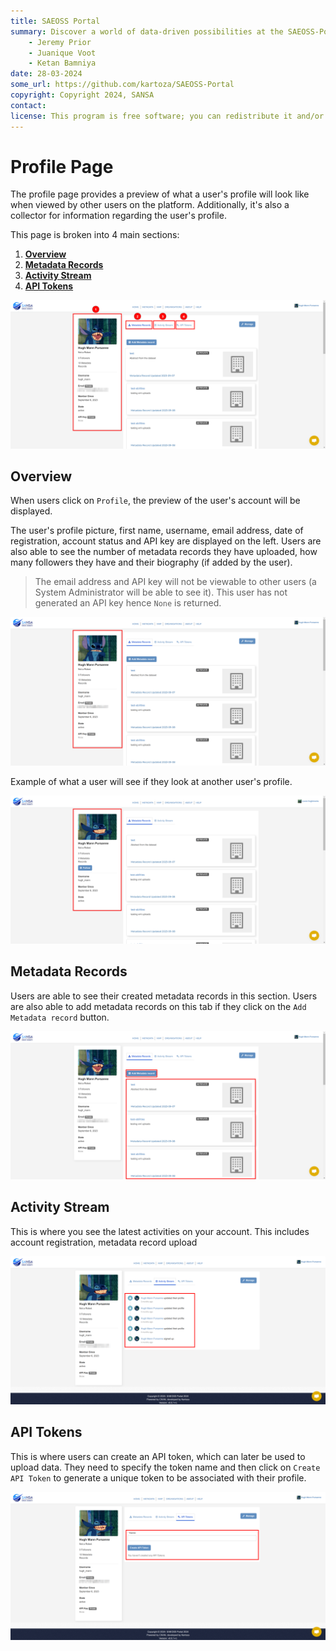```yaml
---
title: SAEOSS Portal
summary: Discover a world of data-driven possibilities at the SAEOSS-Portal, where information converges to empower data sharing and decision-making.
    - Jeremy Prior
    - Juanique Voot
    - Ketan Bamniya
date: 28-03-2024
some_url: https://github.com/kartoza/SAEOSS-Portal
copyright: Copyright 2024, SANSA
contact:
license: This program is free software; you can redistribute it and/or modify it under the terms of the GNU Affero General Public License as published by the Free Software Foundation; either version 3 of the License, or (at your option) any later version.
---
```


# Profile Page

The profile page provides a preview of what a user's profile will look like when viewed by other users on the platform. Additionally, it's also a collector for information regarding the user's profile.

This page is broken into 4 main sections:

1. **[Overview](#overview)**
2. **[Metadata Records](#metadata-records)**
3. **[Activity Stream](#activity-stream)**
4. **[API Tokens](#api-tokens)**

![profile tabs](./img/profile-tabs-1.png)

## Overview

When users click on `Profile`, the preview of the user's account will be displayed.

The user's profile picture, first name, username, email address, date of registration, account status and API key are displayed on the left. Users are also able to see the number of metadata records they have uploaded, how many followers they have and their biography (if added by the user).

> The email address and API key will not be viewable to other users (a System Administrator will be able to see it). This user has not generated an API key hence `None` is returned.

![profile overview 1](./img/profile-overview-1.png)

Example of what a user will see if they look at another user's profile.

![profile overview 2](./img/profile-overview-2.png)

## Metadata Records

Users are able to see their created metadata records in this section. Users are also able to add metadata records on this tab if they click on the `Add Metadata record` button.

![profile metadata records 1](./img/profile-metadata-records-1.png)

## Activity Stream

This is where you see the latest activities on your account. This includes account registration, metadata record upload

![profile activity stream 1](./img/profile-activity-stream-1.png)

## API Tokens

This is where users can create an API token, which can later be used to upload data. They need to specify the token name and then click on `Create API Token` to generate a unique token to be associated with their profile.

![profile api](./img/profile-api-1.png)
